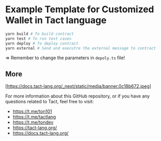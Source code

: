 # Example Template for Customized Wallet in Tact language

```bash
yarn build # To build contract
yarn test # To run test cases
yarn deploy # To deploy contract
yarn external # Send and executre the external message to contract
```

=> Remember to change the parameters in `depoly.ts` file!

## More

[https://docs.tact-lang.org/_next/static/media/banner.0c18b672.jpeg]

For more information about this GitHub repository, or if you have any questions related to Tact, feel free to visit:

-   https://t.me/ton101
-   https://t.me/tactlang
-   https://t.me/tondev
-   https://tact-lang.org/
-   https://docs.tact-lang.org/
